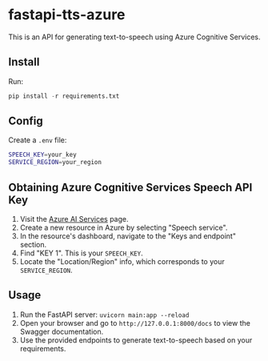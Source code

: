 # fastapi-tts-azure

This is an API for generating text-to-speech using Azure Cognitive Services.

## Install

Run:

```python
pip install -r requirements.txt
```

## Config

Create a `.env` file:

```bash
SPEECH_KEY=your_key
SERVICE_REGION=your_region
```

## Obtaining Azure Cognitive Services Speech API Key

1. Visit the [Azure AI Services](https://azure.microsoft.com/en-us/products/ai-services/ai-speech) page.
2. Create a new resource in Azure by selecting "Speech service".
3. In the resource's dashboard, navigate to the "Keys and endpoint" section.
4. Find "KEY 1". This is your `SPEECH_KEY`.
5. Locate the "Location/Region" info, which corresponds to your `SERVICE_REGION`.

## Usage

1. Run the FastAPI server: `uvicorn main:app --reload`
2. Open your browser and go to `http://127.0.0.1:8000/docs` to view the Swagger documentation.
3. Use the provided endpoints to generate text-to-speech based on your requirements.
